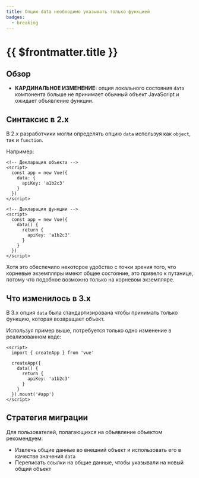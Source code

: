 ```yaml
---
title: Опцию data необходимо указывать только функцией
badges:
  - breaking
---
```


# {{ $frontmatter.title }} <MigrationBadges :badges="$frontmatter.badges" />

## Обзор

- **КАРДИНАЛЬНОЕ ИЗМЕНЕНИЕ:** опция локального состояния `data` компонента больше не принимает обычный объект JavaScript и ожидает объявление функции.

## Синтаксис в 2.x

В 2.x разработчики могли определять опцию `data` используя как `object`, так и `function`.

Например:

```vue
<!-- Декларация объекта -->
<script>
  const app = new Vue({
    data: {
      apiKey: 'a1b2c3'
    }
  })
</script>

<!-- Декларация функции -->
<script>
  const app = new Vue({
    data() {
      return {
        apiKey: 'a1b2c3'
      }
    }
  })
</script>
```

Хотя это обеспечило некоторое удобство с точки зрения того, что корневые экземпляры имеют общее состояние, это привело к путанице, потому что подобное возможно только на корневом экземпляре.

## Что изменилось в 3.x

В 3.x опция `data` была стандартизирована чтобы принимать только функцию, которая возвращает объект.

Используя пример выше, потребуется только одно изменение в реализованном коде:

```vue
<script>
  import { createApp } from 'vue'

  createApp({
    data() {
      return {
        apiKey: 'a1b2c3'
      }
    }
  }).mount('#app')
</script>
```

## Стратегия миграции

Для пользователей, полагающихся на объявление объектом рекомендуем:

- Извлечь общие данные во внешний объект и использовать его в качестве значения `data`
- Переписать ссылки на общие данные, чтобы указывали на новый общий объект
